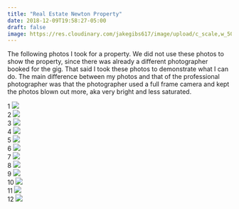 ```yaml
---
title: "Real Estate Newton Property"
date: 2018-12-09T19:58:27-05:00
draft: false
image: https://res.cloudinary.com/jakegibs617/image/upload/c_scale,w_500/v1544403402/best-uncropped_-_2.webp
---
```


<p>The following photos I took for a property. We did not use these photos to show the property, since there was already a different photographer booked for the gig. That said I took these photos to demonstrate what I can do. The main difference between my photos and that of the professional photographer was that the photographer used a full frame camera and kept the photos blown out more, aka very bright and less saturated. </p>

<div class="masonry">
  <div class="item">
    1
    <img src="https://res.cloudinary.com/jakegibs617/image/upload/c_scale,w_500/v1544403402/best-uncropped_-_2.webp">
  </div>
  <div class="item">
    2
    <img src="https://res.cloudinary.com/jakegibs617/image/upload/c_scale,w_500/v1544403402/best-uncropped_-_3.webp">
  </div>
  <div class="item">
    3
    <img src="https://res.cloudinary.com/jakegibs617/image/upload/c_scale,w_500/v1544403402/best-uncropped_-_4.webp">
  </div>
  <div class="item">
    4
    <img src="https://res.cloudinary.com/jakegibs617/image/upload/c_scale,w_500/v1544403402/best-uncropped_-_5.webp">
  </div>
  <div class="item">
    5
    <img src="https://res.cloudinary.com/jakegibs617/image/upload/c_scale,w_500/v1544403402/best-uncropped_-_6.webp">
  </div>
  <div class="item">
    6
    <img src="https://res.cloudinary.com/jakegibs617/image/upload/c_scale,w_500/v1544403402/best-uncropped_-_7.webp">
  </div>
  <div class="item">
    7
    <img src="https://res.cloudinary.com/jakegibs617/image/upload/c_scale,w_500/v1544403402/best-uncropped_-_8.webp">
  </div>
  <div class="item">
    8
    <img src="https://res.cloudinary.com/jakegibs617/image/upload/c_scale,w_500/v1544403402/best-uncropped_-_9.webp">
  </div>
  <div class="item">
    9
    <img src="https://res.cloudinary.com/jakegibs617/image/upload/c_scale,w_500/v1544403402/best-uncropped_-_10.webp">
  </div>
  <div class="item">
    10
    <img src="https://res.cloudinary.com/jakegibs617/image/upload/c_scale,w_500/v1544403402/best-uncropped_-_11.webp">
  </div>
  <div class="item">
    11
    <img src="https://res.cloudinary.com/jakegibs617/image/upload/c_scale,w_500/v1544403402/best-uncropped_-_12.webp">
  </div>
    <div class="item">
    12
    <img src="https://res.cloudinary.com/jakegibs617/image/upload/c_scale,w_500/v1544403402/best-uncropped_-_13.webp">
  </div>

  